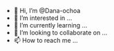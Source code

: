 - 👋 Hi, I’m @Dana-ochoa
- 👀 I’m interested in ...
- 🌱 I’m currently learning ...
- 💞️ I’m looking to collaborate on ...
- 📫 How to reach me ...

<!---
Dana-ochoa/Dana-ochoa is a ✨ special ✨ repository because its `README.md` (this file) appears on your GitHub profile.
You can click the Preview link to take a look at your changes.
--->
